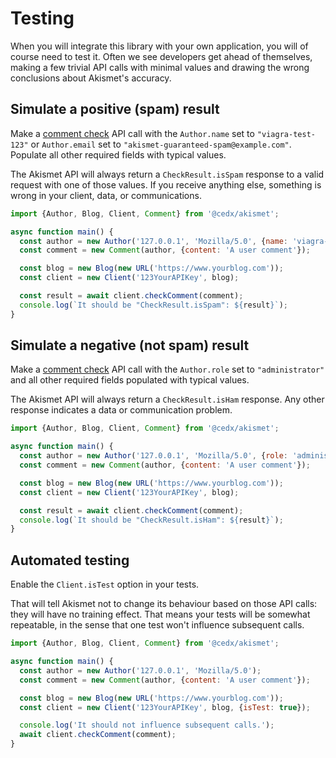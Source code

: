 # Testing
When you will integrate this library with your own application, you will of course need to test it. Often we see developers get ahead of themselves, making a few trivial API calls with minimal values and drawing the wrong conclusions about Akismet's accuracy.

## Simulate a positive (spam) result
Make a [comment check](../features/comment_check.md) API call with the `Author.name` set to `"viagra-test-123"` or `Author.email` set to <code>&quot;akismet-guaranteed-spam&commat;example.com&quot;</code>. Populate all other required fields with typical values.

The Akismet API will always return a `CheckResult.isSpam` response to a valid request with one of those values. If you receive anything else, something is wrong in your client, data, or communications.

```js
import {Author, Blog, Client, Comment} from '@cedx/akismet';

async function main() {
  const author = new Author('127.0.0.1', 'Mozilla/5.0', {name: 'viagra-test-123'});
  const comment = new Comment(author, {content: 'A user comment'});

  const blog = new Blog(new URL('https://www.yourblog.com'));
  const client = new Client('123YourAPIKey', blog);

  const result = await client.checkComment(comment);
  console.log(`It should be "CheckResult.isSpam": ${result}`);
}
```

## Simulate a negative (not spam) result
Make a [comment check](../features/comment_check.md) API call with the `Author.role` set to `"administrator"` and all other required fields populated with typical values.

The Akismet API will always return a `CheckResult.isHam` response. Any other response indicates a data or communication problem.

```js
import {Author, Blog, Client, Comment} from '@cedx/akismet';

async function main() {
  const author = new Author('127.0.0.1', 'Mozilla/5.0', {role: 'administrator'});
  const comment = new Comment(author, {content: 'A user comment'});

  const blog = new Blog(new URL('https://www.yourblog.com'));
  const client = new Client('123YourAPIKey', blog);

  const result = await client.checkComment(comment);
  console.log(`It should be "CheckResult.isHam": ${result}`);
}
```

## Automated testing
Enable the `Client.isTest` option in your tests.

That will tell Akismet not to change its behaviour based on those API calls: they will have no training effect. That means your tests will be somewhat repeatable, in the sense that one test won't influence subsequent calls.

```js
import {Author, Blog, Client, Comment} from '@cedx/akismet';

async function main() {
  const author = new Author('127.0.0.1', 'Mozilla/5.0');
  const comment = new Comment(author, {content: 'A user comment'});

  const blog = new Blog(new URL('https://www.yourblog.com'));
  const client = new Client('123YourAPIKey', blog, {isTest: true});

  console.log('It should not influence subsequent calls.');
  await client.checkComment(comment);
}
```
